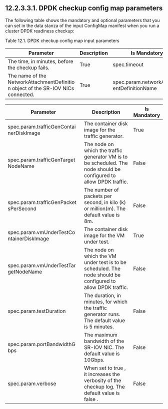 ## 12.2.3.3.1. DPDK checkup config map parameters

The following table shows the mandatory and optional parameters that you can set in the data stanza of the input ConfigMap manifest when you run a cluster DPDK readiness checkup:

Table 12.1. DPDK checkup config map input parameters

| Parameter                                                                           | Description   | Is Mandatory                                |
|-------------------------------------------------------------------------------------|---------------|---------------------------------------------|
| The time, in minutes, before the checkup fails.                                     | True          | spec.timeout                                |
| The name of the  NetworkAttachmentDefinitio n  object of the SR-IOV NICs connected. | True          | spec.param.networkAttachm entDefinitionName |

| Parameter                                 | Description                                                                                                         | Is Mandatory   |
|-------------------------------------------|---------------------------------------------------------------------------------------------------------------------|----------------|
| spec.param.trafficGenContai nerDiskImage  | The container disk image for the traffic generator.                                                                 | True           |
| spec.param.trafficGenTarget NodeName      | The node on which the traffic generator VM is to be scheduled. The node should be configured to allow DPDK traffic. | False          |
| spec.param.trafficGenPacket sPerSecond    | The number of packets per second, in kilo (k) or million(m). The default value is 8m.                               | False          |
| spec.param.vmUnderTestCo ntainerDiskImage | The container disk image for the VM under test.                                                                     | True           |
| spec.param.vmUnderTestTar getNodeName     | The node on which the VM under test is to be scheduled. The node should be configured to allow DPDK traffic.        | False          |
| spec.param.testDuration                   | The duration, in minutes, for which the traffic generator runs. The default value is 5 minutes.                     | False          |
| spec.param.portBandwidthG bps             | The maximum bandwidth of the SR-IOV NIC. The default value is 10Gbps.                                               | False          |
| spec.param.verbose                        | When set to  true , it increases the verbosity of the checkup log. The default value is  false .                    | False          |

